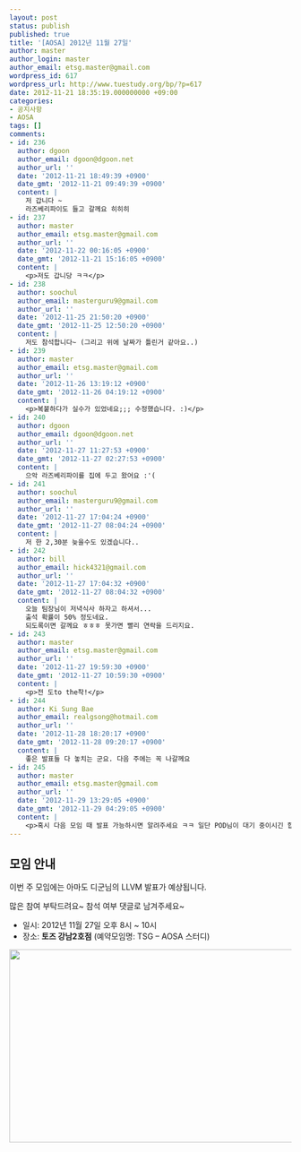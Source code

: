 ```yaml
---
layout: post
status: publish
published: true
title: '[AOSA] 2012년 11월 27일'
author: master
author_login: master
author_email: etsg.master@gmail.com
wordpress_id: 617
wordpress_url: http://www.tuestudy.org/bp/?p=617
date: 2012-11-21 18:35:19.000000000 +09:00
categories:
- 공지사항
- AOSA
tags: []
comments:
- id: 236
  author: dgoon
  author_email: dgoon@dgoon.net
  author_url: ''
  date: '2012-11-21 18:49:39 +0900'
  date_gmt: '2012-11-21 09:49:39 +0900'
  content: |
    저 갑니다 ~
    라즈베리파이도 들고 갈께요 히히히
- id: 237
  author: master
  author_email: etsg.master@gmail.com
  author_url: ''
  date: '2012-11-22 00:16:05 +0900'
  date_gmt: '2012-11-21 15:16:05 +0900'
  content: |
    <p>저도 갑니당 ㅋㅋ</p>
- id: 238
  author: soochul
  author_email: masterguru9@gmail.com
  author_url: ''
  date: '2012-11-25 21:50:20 +0900'
  date_gmt: '2012-11-25 12:50:20 +0900'
  content: |
    저도 참석합니다~ (그리고 위에 날짜가 틀린거 같아요..)
- id: 239
  author: master
  author_email: etsg.master@gmail.com
  author_url: ''
  date: '2012-11-26 13:19:12 +0900'
  date_gmt: '2012-11-26 04:19:12 +0900'
  content: |
    <p>복붙하다가 실수가 있었네요;;; 수정했습니다. :)</p>
- id: 240
  author: dgoon
  author_email: dgoon@dgoon.net
  author_url: ''
  date: '2012-11-27 11:27:53 +0900'
  date_gmt: '2012-11-27 02:27:53 +0900'
  content: |
    으악 라즈베리파이를 집에 두고 왔어요 :'(
- id: 241
  author: soochul
  author_email: masterguru9@gmail.com
  author_url: ''
  date: '2012-11-27 17:04:24 +0900'
  date_gmt: '2012-11-27 08:04:24 +0900'
  content: |
    저 한 2,30분 늦을수도 있겠습니다..
- id: 242
  author: bill
  author_email: hick4321@gmail.com
  author_url: ''
  date: '2012-11-27 17:04:32 +0900'
  date_gmt: '2012-11-27 08:04:32 +0900'
  content: |
    오늘 팀장님이 저녁식사 하자고 하셔서...
    출석 확률이 50% 정도네요.
    되도록이면 갈께요 ㅎㅎㅎ 못가면 빨리 연락을 드리지요.
- id: 243
  author: master
  author_email: etsg.master@gmail.com
  author_url: ''
  date: '2012-11-27 19:59:30 +0900'
  date_gmt: '2012-11-27 10:59:30 +0900'
  content: |
    <p>전 도to the착!</p>
- id: 244
  author: Ki Sung Bae
  author_email: realgsong@hotmail.com
  author_url: ''
  date: '2012-11-28 18:20:17 +0900'
  date_gmt: '2012-11-28 09:20:17 +0900'
  content: |
    좋은 발표들 다 놓치는 군요. 다음 주에는 꼭 나갈께요
- id: 245
  author: master
  author_email: etsg.master@gmail.com
  author_url: ''
  date: '2012-11-29 13:29:05 +0900'
  date_gmt: '2012-11-29 04:29:05 +0900'
  content: |
    <p>혹시 다음 모임 때 발표 가능하시면 알려주세요 ㅋㅋ 일단 POD님이 대기 중이시긴 합니다만 ㅋㅋ</p>
---
```

<h2>모임 안내</h2>

이번 주 모임에는 아마도 디군님의 LLVM 발표가 예상됩니다.



많은 참여 부탁드려요~ 참석 여부 댓글로 남겨주세요~



<ul>
<li>일시: 2012년 11월 27일 오후 8시 ~ 10시</li>
<li>장소: <strong>토즈 강남2호점</strong> (예약모임명: TSG – AOSA 스터디)</li>
</ul>

<a href="http://www.tuestudy.org/bp/wp-content/uploads/2012/01/TOZ_강남2호점-e1347890806258.jpg"><img src="http://www.tuestudy.org/bp/wp-content/uploads/2012/01/TOZ_강남2호점-e1347890806258.jpg" alt="" title="TOZ_강남2호점" width="704" height="345" class="alignnone size-full wp-image-47" /></a>


